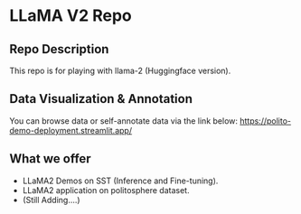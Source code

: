 # LLaMA V2 Repo
## Repo Description
This repo is for playing with llama-2 (Huggingface version).

## Data Visualization & Annotation
You can browse data or self-annotate data via the link below:
https://polito-demo-deployment.streamlit.app/

## What we offer
- LLaMA2 Demos on SST (Inference and Fine-tuning).
- LLaMA2 application on politosphere dataset.
- (Still Adding....)